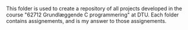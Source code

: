 This folder is used to create a repository of all projects developed in the course "62712 Grundlæggende C programmering" at DTU. 
Each folder contains assignements, and is my answer to those assignements.  
